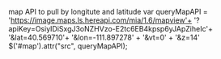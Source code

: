 








map API 
to pull by longitute and latitude 
var queryMapAPI = 'https://image.maps.ls.hereapi.com/mia/1.6/mapview'+
'?apiKey=OsiyIDiSxgJ3oNZHVzo-E2tc6EB4kpsp6yJApZiheIc'+
'&lat=40.569710'+
'&lon=-111.897278' +
'&vt=0' +
'&z=14'
$('#map').attr("src", queryMapAPI);